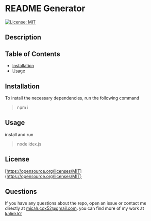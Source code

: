 # README Generator 
  [![License: MIT](https://img.shields.io/badge/License-MIT-yellow.svg)](https://opensource.org/licenses/MIT) 
  ## Description
  
  ## Table of Contents
  * [Installation](#Installation)
  * [Usage](#Usage)
  ## Installation
  To install the necessary dependencies, run the following command<br>
  >npm i 
  ## Usage
  install and run
  >node idex.js
  ## License
  [https://opensource.org/licenses/MIT](https://opensource.org/licenses/MIT)

  ## Questions
  If you have any questions about the repo, open an issue or contact me directly at <micah.cox52@gmail.com>. you can find more of my work at [kalink52](https://github.com/kalink52)
